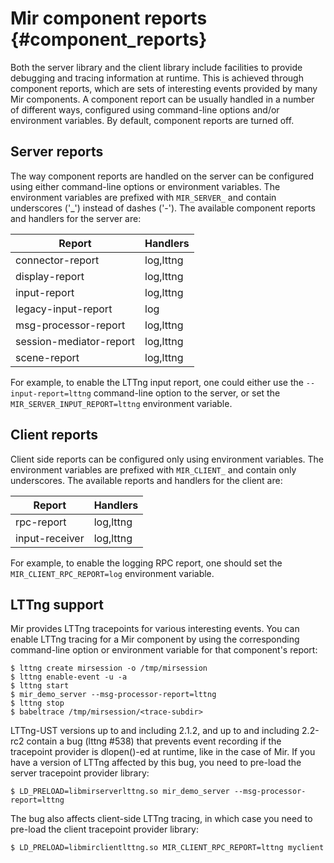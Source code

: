 Mir component reports {#component_reports}
=====================

Both the server library and the client library include facilities to provide
debugging and tracing information at runtime. This is achieved through
component reports, which are sets of interesting events provided by many Mir
components. A component report can be usually handled in a number of different
ways, configured using command-line options and/or environment variables. By
default, component reports are turned off.

Server reports
--------------

The way component reports are handled on the server can be configured using
either command-line options or environment variables. The environment variables
are prefixed with `MIR_SERVER_` and contain underscores ('_') instead of dashes
('-').  The available component reports and handlers for the server are:

Report                  | Handlers
----------------------- | --------
connector-report        | log,lttng
display-report          | log,lttng
input-report            | log,lttng
legacy-input-report     | log
msg-processor-report    | log,lttng
session-mediator-report | log,lttng
scene-report            | log,lttng

For example, to enable the LTTng input report, one could either use the
`--input-report=lttng` command-line option to the server, or set the
`MIR_SERVER_INPUT_REPORT=lttng` environment variable.

Client reports
--------------

Client side reports can be configured only using environment variables.  The
environment variables are prefixed with `MIR_CLIENT_` and contain only
underscores. The available reports and handlers for the client are:

Report              | Handlers
------------------- | --------
rpc-report          | log,lttng
input-receiver      | log,lttng

For example, to enable the logging RPC report, one should set the
`MIR_CLIENT_RPC_REPORT=log` environment variable.

LTTng support
-------------

Mir provides LTTng tracepoints for various interesting events. You can enable
LTTng tracing for a Mir component by using the corresponding command-line
option or environment variable for that component's report:

    $ lttng create mirsession -o /tmp/mirsession
    $ lttng enable-event -u -a
    $ lttng start
    $ mir_demo_server --msg-processor-report=lttng
    $ lttng stop
    $ babeltrace /tmp/mirsession/<trace-subdir>

LTTng-UST versions up to and including 2.1.2, and up to and including 2.2-rc2
contain a bug (lttng #538) that prevents event recording if the tracepoint
provider is dlopen()-ed at runtime, like in the case of Mir. If you have a
version of LTTng affected by this bug, you need to pre-load the server
tracepoint provider library:

    $ LD_PRELOAD=libmirserverlttng.so mir_demo_server --msg-processor-report=lttng

The bug also affects client-side LTTng tracing, in which case you need to
pre-load the client tracepoint provider library:

    $ LD_PRELOAD=libmirclientlttng.so MIR_CLIENT_RPC_REPORT=lttng myclient
